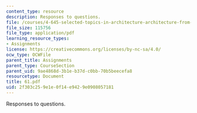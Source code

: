 ```yaml
---
content_type: resource
description: Responses to questions.
file: /courses/4-645-selected-topics-in-architecture-architecture-from-1750-to-the-present-fall-2004/2f303c259e1e0f14e9429e0908057181_61.pdf
file_size: 115756
file_type: application/pdf
learning_resource_types:
- Assignments
license: https://creativecommons.org/licenses/by-nc-sa/4.0/
ocw_type: OCWFile
parent_title: Assignments
parent_type: CourseSection
parent_uid: 9ae4868d-3b1e-b37d-c0bb-70b5beecefa8
resourcetype: Document
title: 61.pdf
uid: 2f303c25-9e1e-0f14-e942-9e0908057181
---
```

Responses to questions.
